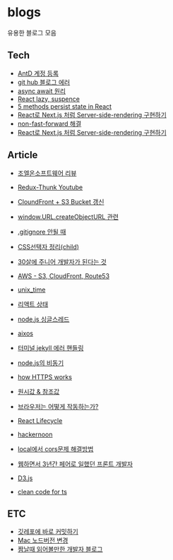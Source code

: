 # blogs
유용한 블로그 모음
## Tech
* [AntD 계정 등록](https://e2e2e2.tistory.com/21)<br>
* [git hub 블로그 에러](https://choijaegwon.github.io/githubblog/GithubBlog1/) <br>
* [async await 원리](https://medium.com/sjk5766/async-await-%EC%9B%90%EB%A6%AC-cc643f18526d) <br>
* [React lazy, suspence](https://web.dev/i18n/ko/code-splitting-suspense/) <br>
* [5 methods persist state in React](https://blog.bitsrc.io/5-methods-to-persisting-state-between-page-reloads-in-react-8fc9abd3fa2f) <br>
* [React로 Next.js 처럼 Server-side-rendering 구현하기](https://minoo.medium.com/next-js-%EC%B2%98%EB%9F%BC-server-side-rendering-%EA%B5%AC%ED%98%84%ED%95%98%EA%B8%B0-7608e82a0ab1)<br>
* [non-fast-forward 해결](https://velog.io/@rain98/%EA%B9%83%ED%97%88%EB%B8%8C-non-fast-forward-%EC%97%90%EB%9F%AC-%ED%95%B4%EA%B2%B0%ED%95%98%EA%B8%B0)
* [React로 Next.js 처럼 Server-side-rendering 구현하기](https://minoo.medium.com/next-js-%EC%B2%98%EB%9F%BC-server-side-rendering-%EA%B5%AC%ED%98%84%ED%95%98%EA%B8%B0-7608e82a0ab1)<br>


## Article
* [조엘온소프트웨어 리뷰](https://mangkyu.tistory.com/138)<br>
* [Redux-Thunk Youtube](https://www.youtube.com/watch?v=JDZRfLGNWdc) <br>
* [CloundFront + S3 Bucket 갱신](https://penguingoon.tistory.com/256) <br>
* [window.URL.createObjectURL 관련](https://kyounghwan01.github.io/blog/JS/JSbasic/Blob-url/#createobjecturl) <br>
* [.gitignore 안될 때](https://kyu9341.github.io/Git/2020/08/23/git_gitignore/)<br>
* [CSS선택자 정리(child)](https://lalacode.tistory.com/6)<br>
* [30살에 주니어 개발자가 된다는 것](https://minoo.medium.com/%EB%B2%88%EC%97%AD-30%EC%82%B4%EC%97%90-%EC%A3%BC%EB%8B%88%EC%96%B4-%EA%B0%9C%EB%B0%9C%EC%9E%90%EA%B0%80-%EB%90%9C%EB%8B%A4%EB%8A%94-%EA%B2%83-being-a-junior-developer-at-30-b7b587ee4f6b?p=b7b587ee4f6b) <br>
* [AWS - S3, CloudFront, Route53](https://velog.io/@seongkyun/AWS-S3-CloudFront-Route53%EC%9D%84-%EC%9D%B4%EC%9A%A9%ED%95%9C-%EC%A0%95%EC%A0%81-%ED%98%B8%EC%8A%A4%ED%8C%85) <br>
* [unix_time ](https://stackoverflow.com/questions/847185/convert-a-unix-timestamp-to-time-in-javascript) <br>
* [리액트 상태](https://www.stevy.dev/react-state-management-guide) <br>
* [node.js 싱글스레드](https://velog.io/@daeseongkim/Node.js-Node.js%EB%8A%94-%EC%8B%B1%EA%B8%80-%EC%8A%A4%EB%A0%88%EB%93%9C) <br>
* [aixos](https://masteringjs.io/tutorials/axios/options) <br>
* [터미널 jekyll 에러 핸들링](https://github.com/rbenv/rbenv/issues/1267) <br>
* [node.js의 비동기](https://www.nextree.co.kr/p7292/) <br>
* [how HTTPS works](https://howhttps.works/) <br>
* [원시값 & 참조값](https://github.com/FE-Lex-Kim/-TIL/blob/master/Javascript/%EC%9B%90%EC%8B%9C%EA%B0%92%EA%B3%BC%20%EA%B0%9D%EC%B2%B4%EC%9D%98%20%EB%B9%84%EA%B5%90.md) <br>
* [브라우저는 어떻게 작동하는가?](https://d2.naver.com/helloworld/59361)<br>

* [React Lifecycle](https://kyun2da.dev/react/%EB%A6%AC%EC%95%A1%ED%8A%B8-%EB%9D%BC%EC%9D%B4%ED%94%84%EC%82%AC%EC%9D%B4%ED%81%B4%EC%9D%98-%EC%9D%B4%ED%95%B4/)<br>
* [hackernoon](https://hackernoon.com/)<br>
* [local에서 cors문제 해결방법](https://medium.com/swlh/avoiding-cors-errors-on-localhost-in-2020-5a656ed8cefa)<br>
* [웹하면서 3년간 페어로 일했던 프론트 개발자](https://steemit.com/develop/@whosoonhwang/3)<br>
* [D3.js](https://velog.io/@smooth97/-Data-Visualizing-D3.js-%EB%9E%80)<br>
* [clean code for ts](https://738.github.io/clean-code-typescript/#%EB%AA%A9%EC%B0%A8)<br>
## ETC
* [깃레포에 바로 커밋하기](https://velog.io/@lob3767/Mac-Git-hub%EC%97%90-%ED%94%84%EB%A1%9C%EC%A0%9D%ED%8A%B8-%EC%98%AC%EB%A6%AC%EA%B8%B0)<br>
* [Mac 노드버전 변경](https://dev-yakuza.posstree.com/ko/environment/nvm/)<br>
* [짬날때 읽어볼만한 개발자 블로그](https://blog.shiren.dev/)
